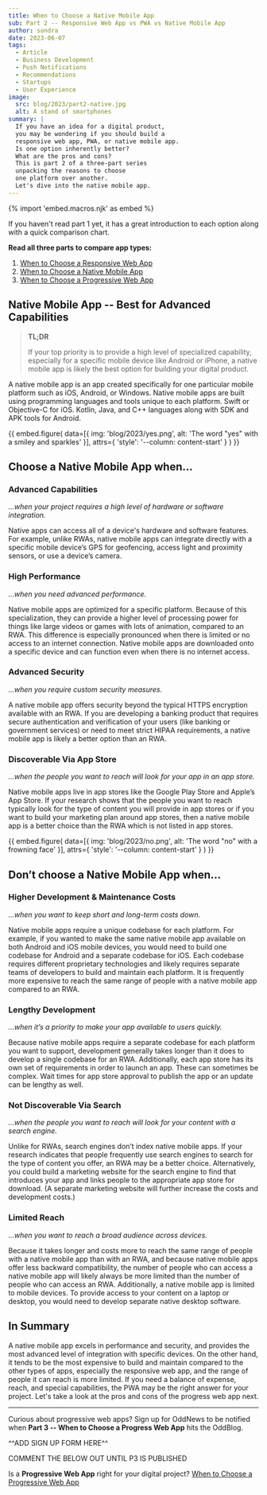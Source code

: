 ```yaml
---
title: When to Choose a Native Mobile App
sub: Part 2 -- Responsive Web App vs PWA vs Native Mobile App
author: sondra
date: 2023-06-07
tags:
  - Article
  - Business Development
  - Push Notifications
  - Recommendations
  - Startups
  - User Experience
image:
  src: blog/2023/part2-native.jpg
  alt: A stand of smartphones
summary: |
  If you have an idea for a digital product,
  you may be wondering if you should build a
  responsive web app, PWA, or native mobile app.
  Is one option inherently better?
  What are the pros and cons?
  This is part 2 of a three-part series
  unpacking the reasons to choose
  one platform over another.
  Let's dive into the native mobile app.
---
```

{% import 'embed.macros.njk' as embed %}

If you haven't read part 1 yet, it has a great introduction to each option along
with a quick comparison chart.

**Read all three parts to compare app types:**

1. [When to Choose a Responsive Web App](/2023/05/05/when-to-choose-a-responsive-web-app/)
2. [When to Choose a Native Mobile App](/2023/06/07/when-to-choose-a-native-mobile-app/)
3. [When to Choose a Progressive Web App](/2023/07/05/when-to-choose-a-progressive-web-app/)

## Native Mobile App -- Best for Advanced Capabilities

> **TL;DR**
>
> If your top priority is to provide a high level of specialized
> capability, especially for a specific mobile device like Android
> or iPhone, a native mobile app is likely the best option for
> building your digital product.

A native mobile app is an app created specifically for one particular mobile
platform such as iOS, Android, or Windows. Native mobile apps are built using
programming languages and tools unique to each platform. Swift or Objective-C
for iOS. Kotlin, Java, and C++ languages along with SDK and APK tools for
Android.

{{ embed.figure(
  data=[{
    img: 'blog/2023/yes.png',
    alt: 'The word "yes" with a smiley and sparkles'
  }],
  attrs={
    'style': '--column: content-start'
  }
) }}

## Choose a Native Mobile App when…

### Advanced Capabilities
*…when your project requires a high level of hardware or software integration.*

Native apps can access all of a device's hardware and software features. For
example, unlike RWAs, native mobile apps can integrate directly with a specific
mobile device’s GPS for geofencing, access light and proximity sensors, or use a
device’s camera.

### High Performance
*…when you need advanced performance.*

Native mobile apps are optimized for a specific platform. Because of this
specialization, they can provide a higher level of processing power for things
like large videos or games with lots of animation, compared to an RWA. This
difference is especially pronounced when there is limited or no access to an
internet connection. Native mobile apps are downloaded onto a specific device
and can function even when there is no internet access.

### Advanced Security
*…when you require custom security measures.*

A native mobile app offers security beyond the typical HTTPS encryption
available with an RWA. If you are developing a banking product that requires
secure authentication and verification of your users (like banking or government
services) or need to meet strict HIPAA requirements, a native mobile app is
likely a better option than an RWA.

### Discoverable Via App Store
*…when the people you want to reach will look for your app in an app store.*

Native mobile apps live in app stores like the Google Play Store and Apple’s App
Store. If your research shows that the people you want to reach typically look
for the type of content you will provide in app stores or if you want to build
your marketing plan around app stores, then a native mobile app is a better
choice than the RWA which is not listed in app stores.

{{ embed.figure(
  data=[{
    img: 'blog/2023/no.png',
    alt: 'The word "no" with a frowning face'
  }],
  attrs={
    'style': '--column: content-start'
  }
) }}

## Don’t choose a Native Mobile App when…

### Higher Development & Maintenance Costs
*…when you want to keep short and long-term costs down.*

Native mobile apps require a unique codebase for each platform. For example, if
you wanted to make the same native mobile app available on both Android and iOS
mobile devices, you would need to build one codebase for Android and a separate
codebase for iOS. Each codebase requires different proprietary technologies and
likely requires separate teams of developers to build and maintain each
platform. It is frequently more expensive to reach the same range of people with
a native mobile app compared to an RWA.

### Lengthy Development
*…when it’s a priority to make your app available to users quickly.*

Because native mobile apps require a separate codebase for each platform you
want to support, development generally takes longer than it does to develop a
single codebase for an RWA. Additionally, each app store has its own set of
requirements in order to launch an app. These can sometimes be complex. Wait
times for app store approval to publish the app or an update can be lengthy as
well.

### Not Discoverable Via Search
*…when the people you want to reach will look for your content with a search engine.*

Unlike for RWAs, search engines don’t index native mobile apps. If your research
indicates that people frequently use search engines to search for the type of
content you offer, an RWA may be a better choice. Alternatively, you could build
a marketing website for the search engine to find that introduces your app and
links people to the appropriate app store for download. (A separate marketing
website will further increase the costs and development costs.)

### Limited Reach
*…when you want to reach a broad audience across devices.*

Because it takes longer and costs more to reach the same range of people with a
native mobile app than with an RWA, and because native mobile apps offer less
backward compatibility, the number of people who can access a native mobile app
will likely always be more limited than the number of people who can access an
RWA. Additionally, a native mobile app is limited to mobile devices. To provide
access to your content on a laptop or desktop, you would need to develop
separate native desktop software.

## In Summary
A native mobile app excels in performance and security, and provides the most
advanced level of integration with specific devices. On the other hand, it tends
to be the most expensive to build and maintain compared to the other types of
apps, especially the responsive web app, and the range of people it can reach is
more limited. If you need a balance of expense, reach, and special capabilities,
the PWA may be the right answer for your project. Let's take a look at the pros
and cons of the progress web app next.

---

Curious about progressive web apps? Sign up for OddNews to be notified when
**Part 3 -- When to Choose a Progress Web App** hits the OddBlog.

^^ADD SIGN UP FORM HERE^^

COMMENT THE BELOW OUT UNTIL P3 IS PUBLISHED

Is a **Progressive Web App** right for your digital project?
[When to Choose a Progressive Web App](/2023/07/05/when-to-choose-a-progressive-web-app/)
